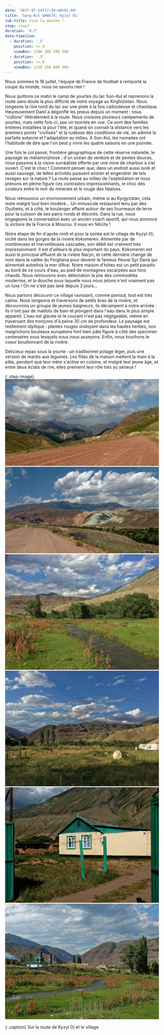 ```yaml
---
date: '2017-07-14T17:34:40+02:00'
title: 'Song Kul &#8674; Kyzyl Oi'
sub-title: Vive la douche !
step: step7
duration: '0.7'
data-timeline:
  - duration: '.5'
    position: +=.0
    viewBox: 1300 300 500 500
  - duration: '.3'
    position: +=.0
    viewBox: 1150 250 600 600
---
```

Nous sommes le 16 juillet, l'équipe de France de football à remporté la coupe du monde, nous ne savons rien !

Nous quittons ce matin le camp de yourtes du lac Son-Kul et reprenons la route sans doute la plus difficile de notre voyage au Kirghizistan. Nous longeons la rive nord du lac sur une piste à la fois caillouteuse et chaotique. Heureusement Danil a dégonflé les pneus depuis un moment : nous "collons" littéralement à la route. Nous croisons plusieurs campements de yourtes, mais cette fois-ci, pas un touriste en vue. Ce sont des familles entières installées là pour l'été, et quand on connait la distance vers les premiers points "civilisés" et la rudesse des conditions de vie, on admire la parfaite autarcie et l'adaptation au milieu. A Son-Kul, les nomades ont l'habitude de dire que l'on peut y vivre les quatre saisons en une journée. 

Une fois le col passé, frontière géographique de cette réserve naturelle, le paysage se métamorphose : d'un océan de verdure et de pentes douces, nous passons à la vision surréaliste offerte par une mine de charbon à ciel ouvert. C'est le choc ! Comment penser que, dans un endroit aussi isolé et aussi sauvage, de telles activités puissent exister et engendrer de tels ravages sur la nature ? La route passe au milieu de l'exploitation et nous prenons en pleine figure ces contrastes impressionnants, le choc des couleurs entre le noir du minerais et le rouge des falaises.

Nous retrouvons un environnement urbain, même si au Kyrgyzstan, cela reste malgré tout bien modéré... Un minuscule restaurant tenu par des Ouzbeks, et à côté, le boulanger affairé autour de ses fourneaux de terre pour la cuisson de ses pains ronds et décorés. Dans la rue, nous engageons la conversation avec un ancien coach sportif, qui nous annonce la victoire de la France à Moscou. Il nous en félicite !

Notre étape de fin d'après-midi et pour la soirée est le village de Kyzyl-Oi, niché dans les gorges de la rivière Kokomeren. Alimentée par de nombreuses et merveilleuses cascades, son débit est vraiment très impressionnant. Il est d'ailleurs le plus important du pays. Kokomeren est aussi le principal affluent de la rivière Naryn, et cette dernière change de nom dans la vallée du Ferghana pour devenir le fameux fleuve Syr Daria qui alimentait autrefois la mer d’Aral. Notre maison d'hôtes est un petit paradis au bord de ce cours d'eau, au pied de montagnes escarpées aux tons chauds. Nous retrouvons avec délectation la joie des commodités modernes, et la douche sous laquelle nous nous jetons n'est vraiment pas un luxe !  On ne s'est pas lavé depuis 3 jours...

Nous partons découvrir ce village ravissant, comme partout, tout est très calme. Nous longeons et traversons de petits bras de la rivière, et découvrons un groupe de jeunes baigneurs, ils décampent à notre arrivée : ils n'ont pas de maillots de bain et plongent dans l'eau dans le plus simple appareil. L'eau est glacée et le courant n'est pas négligeable, même en traversant des tronçons d'à peine 30 cm de profondeur. Le paysage est réellement idyllique : plantes rouges ondoyant dans les hautes herbes, nos maigrichons bouleaux européens font bien pâle figure à côté des specimen centenaires sous lesquels nous nous asseyons. Enfin, nous touchons le coeur bouillonnant de la rivière.

Délicieux repas sous la yourte : un traditionnel potage léger, puis une version de mantis aux légumes. Les filles de la maison mettent la main à la pâte, pendant que leur mère s'active en cuisine, et malgré leur jeune âge, et entre deux éclats de rire, elles prennent leur rôle très au sérieux ! 

{:.step-image}
[![](/assets/img/uploads/kyrgyzstan_16-07-2018_03.jpg)](/assets/img/uploads/kyrgyzstan_16-07-2018_03.jpg "La route de Kyzyl Oi")
[![](/assets/img/uploads/kyrgyzstan_16-07-2018_04.jpg)](/assets/img/uploads/kyrgyzstan_16-07-2018_04.jpg "La route de Kyzyl Oi")
[![](/assets/img/uploads/kyrgyzstan_16-07-2018_01.jpg)](/assets/img/uploads/kyrgyzstan_16-07-2018_01.jpg "Le village de Kyzyl Oi")
[![](/assets/img/uploads/kyrgyzstan_16-07-2018_02.jpg)](/assets/img/uploads/kyrgyzstan_16-07-2018_02.jpg "Le village de Kyzyl Oi")
[![](/assets/img/uploads/kyrgyzstan_16-07-2018_05.jpg)](/assets/img/uploads/kyrgyzstan_16-07-2018_05.jpg "Le village de Kyzyl Oi")
[![](/assets/img/uploads/kyrgyzstan_16-07-2018_06.jpg)](/assets/img/uploads/kyrgyzstan_16-07-2018_06.jpg "Le village de Kyzyl Oi")

{:.caption}
Sur la route de Kyzyl Oi et le village
